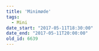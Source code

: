 ```yaml
---
title: 'Minimøde'
tags:
  - Mini
date_start: "2017-05-11T18:30:00"
date_end: "2017-05-11T20:00:00"
old_id: 6639
---
```

